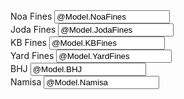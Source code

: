   <div class="row material-row mb-2">
                <div class="col-md-2">
                    <label class="form-label">Noa Fines</label>
                    <input class="form-control" type="text" value="@Model.NoaFines" name="NoaFines" id="NoaFines" onblur="IOFinesSum()" autocomplete="off">
                </div>
                <div class="col-md-2">
                    <label class="form-label">Joda Fines</label>
                    <input class="form-control" type="text" value="@Model.JodaFines" name="JodaFines" id="JodaFines" onblur="IOFinesSum()" autocomplete="off">
                </div>
                <div class="col-md-2">
                    <label class="form-label">KB Fines</label>
                    <input class="form-control" type="text" value="@Model.KBFines" name="KBFines" id="KBFines" onblur="IOFinesSum()" autocomplete="off">
                </div>
                <div class="col-md-2">
                    <label class="form-label">Yard Fines</label>
                    <input class="form-control" type="text" value="@Model.YardFines" name="YardFines" id="YardFines" onblur="IOFinesSum()" autocomplete="off">
                </div>
                <div class="col-md-2">
                    <label class="form-label">BHJ</label>
                    <input class="form-control" type="text" value="@Model.BHJ" name="BHJ" id="BHJ" onblur="IOFinesSum()" autocomplete="off">
                </div>
                <div class="col-md-2">
                    <label class="form-label">Namisa</label>
                    <input class="form-control" type="text" value="@Model.Namisa" name="Namisa" id="Namisa" onblur="IMPOreFinesSum()" autocomplete="off">
                </div>
            </div>
